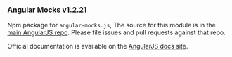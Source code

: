 ### Angular Mocks v1.2.21 ###

Npm package for ```angular-mocks.js```, The source for this module is in the
[main AngularJS repo](https://github.com/angular/angular.js/tree/master/src/ngMock).
Please file issues and pull requests against that repo.

Official documentation is available on the
[AngularJS docs site](https://docs.angularjs.org/api/ngMock).

